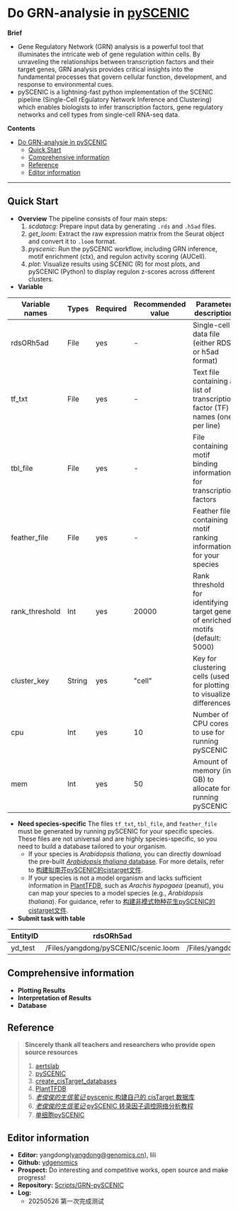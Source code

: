 # Do GRN-analysie in [pySCENIC](https://github.com/aertslab/pySCENIC.git)

**Brief**
  - Gene Regulatory Network (GRN) analysis is a powerful tool that illuminates the intricate web of gene regulation within cells. By unraveling the relationships between transcription factors and their target genes, GRN analysis provides critical insights into the fundamental processes that govern cellular function, development, and response to environmental cues.
  - pySCENIC is a lightning-fast python implementation of the SCENIC pipeline (Single-Cell rEgulatory Network Inference and Clustering) which enables biologists to infer transcription factors, gene regulatory networks and cell types from single-cell RNA-seq data.

**Contents**
- [Do GRN-analysie in pySCENIC](#do-grn-analysie-in-pyscenic)
  - [Quick Start](#quick-start)
  - [Comprehensive information](#comprehensive-information)
  - [Reference](#reference)
  - [Editor information](#editor-information)
---

## Quick Start
  - **Overview**
    The pipeline consists of four main steps:
    1. *scdatacg*: Prepare input data by generating `.rds` and `.h5ad` files.
    2. *get_loom*: Extract the raw expression matrix from the Seurat object and convert it to `.loom` format.
    3. *pyscenic*: Run the pySCENIC workflow, including GRN inference, motif enrichment (ctx), and regulon activity scoring (AUCell).
    4. *plot*: Visualize results using SCENIC (R) for most plots, and pySCENIC (Python) to display regulon z-scores across different clusters.
  - **Variable**

| Variable names   | Types   | Required | Recommended value | Parameter description |
|------------------|---------|----------|-------------------|-----------------------|
| rdsORh5ad        | File    | yes      | -                 | Single-cell data file (either RDS or h5ad format) |
| tf_txt           | File    | yes      | -                 | Text file containing a list of transcription factor (TF) names (one per line) |
| tbl_file         | File    | yes      | -                 | File containing motif binding information for transcription factors |
| feather_file     | File    | yes      | -                 | Feather file containing motif ranking information for your species |
| rank_threshold   | Int     | yes      | 20000             | Rank threshold for identifying target genes of enriched motifs (default: 5000) |
| cluster_key      | String  | yes      | "cell"            | Key for clustering cells (used for plotting to visualize differences) |
| cpu              | Int     | yes      | 10                | Number of CPU cores to use for running pySCENIC |
| mem              | Int     | yes      | 50                | Amount of memory (in GB) to allocate for running pySCENIC |

  - **Need species-specific**
    The files `tf_txt`, `tbl_file`, and `feather_file` must be generated by running pySCENIC for your specific species. These files are not universal and are highly species-specific, so you need to build a database tailored to your organism.
    - If your species is *Arabidopsis thaliana*, you can directly download the pre-built [*Arabidopsis thaliana* database](). For more details, refer to [构建拟南芥pySCENIC的cistarget文件]().
    - If your species is not a model organism and lacks sufficient information in [PlantTFDB](https://planttfdb.gao-lab.org/), such as *Arachis hypogaea* (peanut), you can map your species to a model species (e.g., *Arabidopsis thaliana*). For guidance, refer to [构建非模式物种花生pySCENIC的cistarget文件]().
  - **Submit task with table**

| EntityID | rdsORh5ad | tf_txt | tbl_file | feather_file | rank_threshold | cluster_key | cpu | mem |
|----------|-----------|--------|----------|--------------|----------------|-------------|-----|-----|
| yd_test  | /Files/yangdong/pySCENIC/scenic.loom | /Files/yangdong/pySCENIC/NB20250525080807qmkcrf01/TF_gene_maped.txt | /Files/yangdong/pySCENIC/NB20250525080807qmkcrf01/H1314_dataget_Anno_rename_threelayers.cg_cgn.rds | /Files/yangdong/pySCENIC/NB20250525080807qmkcrf01/peanut.regions_vs_motifs.rankings.feather | 20000 | cell | 10 | 50 |

## Comprehensive information
  - **Plotting Results**
  - **Interpretation of Results**
  - **Database**

## Reference 
> **Sincerely thank all teachers and researchers who provide open source resources**
> 1. [aertslab](https://scenic.aertslab.org/)
> 2. [pySCENIC](https://github.com/aertslab/pySCENIC.git)
> 3. [create_cisTarget_databases](https://github.com/aertslab/create_cisTarget_databases.git)
> 4. [PlantTFDB](https://planttfdb.gao-lab.org/)
> 5. [*老俊俊的生信笔记*·pyscenic 构建自己的 cisTarget 数据库](https://mp.weixin.qq.com/s/7-vKrLiFS4Tlkt-rHxEGeQ)
> 6. [*老俊俊的生信笔记*·pySCENIC 转录因子调控网络分析教程](https://mp.weixin.qq.com/s/9n1ITFcC3fT8uyQGlL3Qtw)
> 7. [单细胞pySCENIC](https://mp.weixin.qq.com/s/fECULduAzhbyv7BTzzqxFA)

## Editor information
  - **Editor:** yangdong(yangdong@genomics.cn), lili
  - **Github:** [ydgenomics](https://github.com/ydgenomics)
  - **Prospect:** Do interesting and competitive works, open source and make progress!
  - **Repository:** [Scripts/GRN-pySCENIC](https://github.com/ydgenomics/Scripts/tree/main/GRN-pySCENIC)
  - **Log:**
    - 20250526 第一次完成测试
